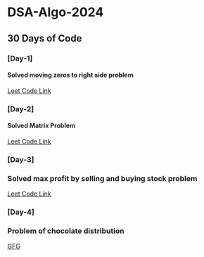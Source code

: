 # DSA-Algo-2024

## 30 Days of Code

### [Day-1]

#### Solved moving zeros to right side problem

[Leet Code Link](https://leetcode.com/problems/set-matrix-zeroes/)

### [Day-2]

#### Solved Matrix Problem

[Leet Code Link](https://leetcode.com/problems/set-matrix-zeroes/solutions/5406533/easy-js-solution-check-it-out/)

### [Day-3]

### Solved max profit by selling and buying stock problem

[Leet Code Link](https://leetcode.com/problems/best-time-to-buy-and-sell-stock)

### [Day-4]

### Problem of chocolate distribution

[GFG](https://www.geeksforgeeks.org/chocolate-distribution-problem/)
